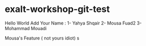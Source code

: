 # exalt-workshop-git-test
Hello World
Add Your Name : 
1- Yahya Shqair 
2- Mousa Fuad2
3-Mohammad Mouadi

Mousa's Feature ( not yours idiot) 
s